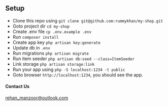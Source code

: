 

## Setup

- Clone this repo using `git clone git@github.com:rummykhan/my-shop.git`
- Goto project dir `cd my-shop`
- Create .env file `cp .env.example .env`
- Run `composer install`
- Create app key `php artisan key:generate`
- Update db in `.env`
- Run migrations `php artisan migrate`
- Run item seeder `php artisan db:seed --class=ItemSeeder`
- Link storage `php artisan storage:link`  
- Run your app using `php -S localhost:1234 -t public`
- Goto browser `http://localhost:1234`, you should see the app.


#### Contact Us
[rehan_manzoor@outlook.com](mailto:rehan_manzoor@outlook.com)
